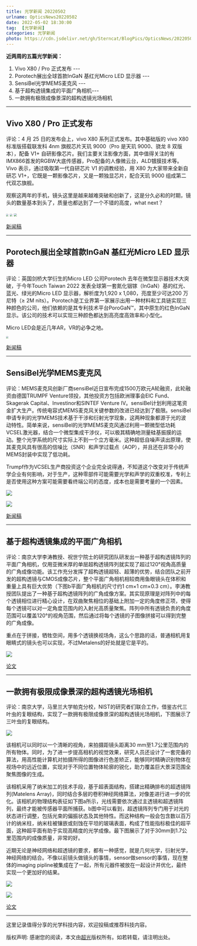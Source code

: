 ```yaml
---
title: 光学新闻 20220502
urlname: OpticsNews20220502
date: 2022-05-02 18:30:00
tag:  [光学新闻]
categories: 光学新闻
photo: https://cdn.jsdelivr.net/gh/Sterncat/BlogPics/OpticsNews/20220502/0.png
---
```


**近两周的五篇光学新闻：**

1.  Vivo X80 / Pro 正式发布 --- 
2.  Porotech展出全球首款InGaN 基红光Micro LED 显示器 ---
3.   SensiBel光学MEMS麦克风 ---
4.  基于超构透镜集成的平面广角相机--- 
5.  一款拥有极限成像景深的超构透镜光场相机

<!--more-->

-----
## Vivo X80 / Pro 正式发布

评论：4 月 25 日的发布会上，vivo X80 系列正式发布。其中基础版的 vivo X80 标准版搭载联发科 4nm 旗舰芯片天玑 9000（Pro 是天玑 9000、骁龙 8 双版本），配备 V1+ 自研影像芯片。我们主要关注影像方面，其中值得关注的有IMX866首发的RGBW大底传感器，Pro配备的人像微云台，ALD镀膜技术等。Vivo 表示，通过吸取第一代自研芯片 V1 的调教经验，用 X80 为大家带来全新自研芯 V1+，它既是一颗影像芯片，又是一颗独显芯片，配合天玑 9000 组成第二代双芯旗舰。

观察这两年的手机，镜头这里是越来越难突破和创新了，这是分久必和的时期，镜头的数量基本到头了，质量也都达到了一个不错的高度，what next？

<img src="https://cdn.jsdelivr.net/gh/Sterncat/BlogPics/OpticsNews/20220502/1-1.jpg" style="zoom:40%;" />

<img src="https://cdn.jsdelivr.net/gh/Sterncat/BlogPics/OpticsNews/20220502/1-2.jpg" style="zoom:40%;" />

<img src="https://cdn.jsdelivr.net/gh/Sterncat/BlogPics/OpticsNews/20220502/1-3.png" style="zoom:50%;" />

[新闻稿](https://www.ithome.com/0/615/028.htm)

-----
## Porotech展出全球首款InGaN 基红光Micro LED 显示器

评论：英国剑桥大学衍生的Micro LED 公司Porotech 去年在微型显示器技术大突破，于今年Touch Taiwan 2022 发表全球第一套氮化铟镓（InGaN）基的红光、蓝光、绿光的Micro LED 显示器，解析度为1,920 x 1,080，亮度至少可达200 万尼特（≥ 2M nits）。Porotech是工业界第一家展示出用一种材料和工具链实现三种颜色的公司，他们依赖的是其专利技术平台PoroGaN™，其中原生的红色InGaN显示。该公司的技术可以实现三种颜色都达到高亮度高效率和小型化。

Micro LED会是近几年AR，VR的必争之地。

<img src="https://cdn.jsdelivr.net/gh/Sterncat/BlogPics/OpticsNews/20220502/2.jpg" style="zoom:40%;" />

[新闻稿](https://www.ledinside.com/news/2022/4/porotech_showcases_the_brightest_native_full_color_microled_display_projections_at_touch_taiwan)

-----
## SensiBel光学MEMS麦克风

评论：MEMS麦克风创新厂商sensiBel近日宣布完成1500万欧元A轮融资，此轮融资由德国TRUMPF Venture领投，其他投资方包括欧洲理事会EIC Fund、Skagerak Capital、Investinor和SINTEF Venture IV。sensiBel计划利用这笔资金扩大生产。传统电容式MEMS麦克风关键参数的改进已经达到了极限。sensiBel申请专利的光学MEMS技术基于干涉和衍射光学现象，这两种现象都源于光的波动特性。简单来说，sensiBel的光学MEMS麦克风通过利用一颗微型低功耗VCSEL激光器，结合一个微型集成干涉仪，可以极其精确地测量硅基振膜的运动。整个光学系统的尺寸实际上不到一个立方毫米。这种超低自噪声读出原理，使其麦克风具有很高的信噪比（SNR）和声学过载点（AOP），并且还在非常小的MEMS封装中实现了低功耗。

Trumpf作为VCSEL生产商投资这个企业完全说得通，不知道这个改变对于传统声学企业有何影响，对于生产，这种零部件可能需要光学和声学的双重校准，专利上是否使用这种方案可能需要看终端公司的态度，成本也是需要考量的一个因素。

![](https://cdn.jsdelivr.net/gh/Sterncat/BlogPics/OpticsNews/20220502/3-1.jpg)

![](https://cdn.jsdelivr.net/gh/Sterncat/BlogPics/OpticsNews/20220502/3.jpg)

[新闻稿](https://optics.org/news/13/4/42)

-----
## 基于超构透镜集成的平面广角相机

评论：南京大学李涛教授、祝世宁院士的研究团队研发出一种基于超构透镜阵列的平面广角相机，仅用亚微米厚的单层超构透镜阵列就实现了超过120°视角高质量的广角成像功能。该工作充分发挥了超构透镜超轻、超薄的优势，结合团队之前开发的超构透镜与CMOS成像芯片，整个平面广角相机相较商用鱼眼镜头在体积和重量上具有巨大优势（下图b平面广角相机的尺寸约1 cm×1 cm×0.3 cm）。李涛教授团队提出了一种基于超构透镜阵列的广角成像方案。其实现原理是对阵列中的每个透镜相位进行精心设计，在双曲聚焦相位的基础上附加一定的角度修正项，使得每个透镜可以对一定角度范围内的入射光高质量聚焦。阵列中所有透镜负责的角度范围可以覆盖120°的视角范围，然后通过将每个透镜的子图像拼接可以得到完整的广角成像。

重点在于拼接，牺牲空间，用多个透镜换视场角，这么个思路的话，普通相机用复眼睛式的镜头也可以实现，不过Metalens的好处就是它是平的。

![](https://cdn.jsdelivr.net/gh/Sterncat/BlogPics/OpticsNews/20220502/4.jpg)

[论文](https://doi.org/10.1364/OPTICA.446063)

-----
## 一款拥有极限成像景深的超构透镜光场相机

评论：南京大学，马里兰大学帕克分校，NIST的研究者们联合工作，借鉴古代三叶虫的复眼结构，实现了一款拥有极限成像景深的超构透镜光场相机，下图展示了三叶虫的复眼结构。

![](https://cdn.jsdelivr.net/gh/Sterncat/BlogPics/OpticsNews/20220502/5-1.jpg)

该相机可以同时以一个清晰的视角，来拍摄距镜头距离30 mm至1.7公里范围内的所有物体。同时，为了进一步提高相机的视觉效果，研究人员还设计了一套完备的算法，用高性能计算机对拍摄所得的图像进行色差矫正，能够同时精确识别物体在视场中的远近位置，实现对于不同位置物体轮廓的锐化，助力覆盖巨大景深范围全聚焦图像的生成。

该相机采用了纳米加工的技术手段，基于超表面结构，搭建出精确排布的超透镜阵列(Matelens Array)，同时结合多层的卷积神经网络算法，对像差进行进一步的优化。该相机的物理结构表征如下图a所示，光线需要依次通过主透镜和超透镜阵列，最终才能被传感器平面所捕获。b图中可以看到，超透镜阵列专门用于对光的状态进行调整，包括光束的偏振状态及其他特性。而这种结构一般会包含数以百万计的纳米柱，纳米柱被镶嵌或刻蚀在平坦的玻璃表面，构成了性能指标极佳的超平面，这种超平面有助于实现高精度的光学成像。最下图展示了对于30mm到1.7公里范围内的成像质量，非常的好。

近期无论是神经网络和超透镜的要求，都有一种感觉，就是几何光学，衍射光学，神经网络的结合。不像以前镜头做镜头的事情，sensor做sensor的事情，现在整体的imaging pipline被集成在了一起，所有元器件被放在一起设计并优化，最终实现一个更加好的结果。

![](https://cdn.jsdelivr.net/gh/Sterncat/BlogPics/OpticsNews/20220502/5-2.webp)

![](https://cdn.jsdelivr.net/gh/Sterncat/BlogPics/OpticsNews/20220502/5-3.webp)

[论文](https://www.nature.com/articles/s41467-022-29568-y)

-----

这里记录值得分享的光学科技内容，欢迎投稿或推荐科技内容。

版权声明: 感谢您的阅读，本文由[超光](https://faster-than-light.net/)版权所有。如若转载，请注明出处。



